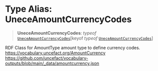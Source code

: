 # Type Alias: UneceAmountCurrencyCodes

> **UneceAmountCurrencyCodes**: *typeof* [`UneceAmountCurrencyCodes`](../variables/UneceAmountCurrencyCodes.md)\[keyof *typeof* [`UneceAmountCurrencyCodes`](../variables/UneceAmountCurrencyCodes.md)\]

RDF Class for AmountType amount type to define currency codes.
https://vocabulary.uncefact.org/AmountCurrency
https://github.com/uncefact/vocabulary-outputs/blob/main/_data/amountcurrency.json
